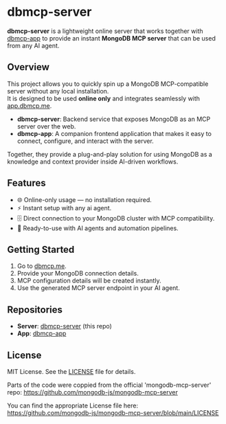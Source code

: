 # dbmcp-server

**dbmcp-server** is a lightweight online server that works together with [dbmcp-app](https://github.com/shoomkloom/dbmcp-app) to provide an instant **MongoDB MCP server** that can be used from any AI agent.

## Overview

This project allows you to quickly spin up a MongoDB MCP-compatible server without any local installation.  
It is designed to be used **online only** and integrates seamlessly with [app.dbmcp.me](https://app.dbmcp.me).

- **dbmcp-server**: Backend service that exposes MongoDB as an MCP server over the web.  
- **dbmcp-app**: A companion frontend application that makes it easy to connect, configure, and interact with the server.

Together, they provide a plug-and-play solution for using MongoDB as a knowledge and context provider inside AI-driven workflows.

## Features

- 🌐 Online-only usage — no installation required.
- ⚡ Instant setup with any ai agent.
- 🗄️ Direct connection to your MongoDB cluster with MCP compatibility.
- 🤖 Ready-to-use with AI agents and automation pipelines.

## Getting Started

1. Go to [dbmcp.me](https://dbmcp.me).  
2. Provide your MongoDB connection details.  
3. MCP configuration details will be created instantly.  
4. Use the generated MCP server endpoint in your AI agent.

## Repositories

- **Server**: [dbmcp-server](https://github.com/shoomkloom/dbmcp-server) (this repo)  
- **App**: [dbmcp-app](https://github.com/shoomkloom/dbmcp-app)

## License

MIT License. See the [LICENSE](LICENSE) file for details.

Parts of the code were coppied from the official 'mongodb-mcp-server' repo:
https://github.com/mongodb-js/mongodb-mcp-server

You can find the appropriate License file here:
https://github.com/mongodb-js/mongodb-mcp-server/blob/main/LICENSE
